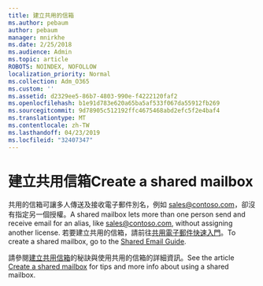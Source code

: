 ```yaml
---
title: 建立共用的信箱
ms.author: pebaum
author: pebaum
manager: mnirkhe
ms.date: 2/25/2018
ms.audience: Admin
ms.topic: article
ROBOTS: NOINDEX, NOFOLLOW
localization_priority: Normal
ms.collection: Adm_O365
ms.custom: ''
ms.assetid: d2329ee5-86b7-4803-990e-f4222120faf2
ms.openlocfilehash: b1e91d783e620a65ba5af533f067da55912fb269
ms.sourcegitcommit: 9d78905c512192ffc4675468abd2efc5f2e4baf4
ms.translationtype: MT
ms.contentlocale: zh-TW
ms.lasthandoff: 04/23/2019
ms.locfileid: "32407347"
---
```

# <a name="create-a-shared-mailbox"></a><span data-ttu-id="69fa9-102">建立共用信箱</span><span class="sxs-lookup"><span data-stu-id="69fa9-102">Create a shared mailbox</span></span>

<span data-ttu-id="69fa9-103">共用的信箱可讓多人傳送及接收電子郵件別名，例如 sales@contoso.com，卻沒有指定另一個授權。</span><span class="sxs-lookup"><span data-stu-id="69fa9-103">A shared mailbox lets more than one person send and receive email for an alias, like sales@contoso.com, without assigning another license.</span></span> <span data-ttu-id="69fa9-104">若要建立共用的信箱，請前往[共用電子郵件快速入門](https://portal.office.com/adminportal/home)。</span><span class="sxs-lookup"><span data-stu-id="69fa9-104">To create a shared mailbox, go to the [Shared Email Guide](https://portal.office.com/adminportal/home).</span></span>
  
<span data-ttu-id="69fa9-105">請參閱[建立共用信箱](https://support.office.com/article/Create-a-shared-mailbox-871a246d-3acd-4bba-948e-5de8be0544c9)的秘訣與使用共用的信箱的詳細資訊。</span><span class="sxs-lookup"><span data-stu-id="69fa9-105">See the article [Create a shared mailbox](https://support.office.com/article/Create-a-shared-mailbox-871a246d-3acd-4bba-948e-5de8be0544c9) for tips and more info about using a shared mailbox.</span></span> 
  

